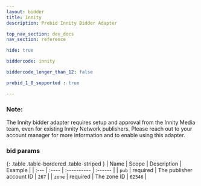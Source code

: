 ```yaml
---
layout: bidder
title: Innity
description: Prebid Innity Bidder Adapter

top_nav_section: dev_docs
nav_section: reference

hide: true

biddercode: innity

biddercode_longer_than_12: false

prebid_1_0_supported : true

---
```


### Note:
The Innity bidder adapter requires setup and approval from the Innity Media team, even for existing Innity Network publishers. Please reach out to your account manager for more information and to enable using this adapter.

### bid params

{: .table .table-bordered .table-striped }
| Name | Scope | Description | Example |
| :--- | :---- | :---------- | :------ |
| `pub` | required | The publisher account ID | `267` |
| `zone` | required | The zone ID | `62546` |
